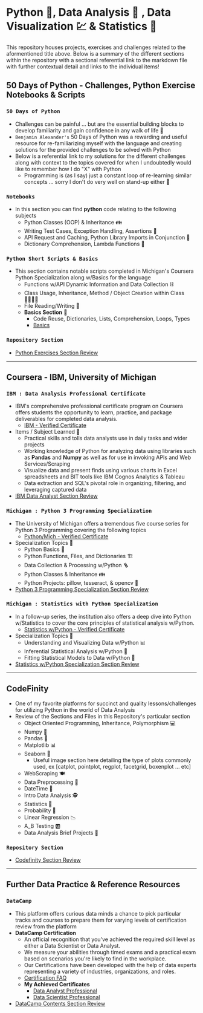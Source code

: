 # Python 🐍, Data Analysis 🔬 , Data Visualization 💹 & Statistics 🎴
This repository houses projects, exercises and challenges related to the aformentioned title above. Below is a summary of the different sections within the repository with a sectional referential link to the markdown file with further contextual detail and links to the individual items!

## **50 Days of Python - Challenges, Python Exercise Notebooks & Scripts**
### `50 Days of Python`
* Challenges can be painful ... but are the essential building blocks to develop familiarity and gain confidence in any walk of life :walking:
* `Benjamin Alexander's` 50 Days of Python was a rewarding and useful resource for re-familiarizing myself with the language and creating solutions for the provided challenges to be solved with Python
* Below is a referential link to my solutions for the different challenges along with context to the topics covered for when I undoubtedly would like to remember how I do "X" with Python
    - Programming is (as I say) just a constant loop of re-learning similar concepts ... sorry I don't do very well on stand-up either 🎤
### `Notebooks`
* In this section you can find **python** code relating to the following subjects
    * Python Classes (OOP) & Inheritance 👪
    * Writing Test Cases, Exception Handling, Assertions 🧪
    * API Request and Caching, Python Library Imports in Conjunction 📑
    * Dictionary Comprehension, Lambda Functions 🦙
### `Python Short Scripts & Basics`
* This section contains notable scripts completed in Michigan's Coursera Python Specialization along w/Basics for the language 
    * Functions w/API Dynamic Information and Data Collection ⛓️
    * Class Usage, Inheritance, Method / Object Creation within Class 👨‍👨‍👧‍👧
    * File Reading/Writing 📁
    * **Basics Section** 🏫
        - Code Reuse, Dictionaries, Lists, Comprehension, Loops, Types
        - [Basics](/PythonExercises/PythonScripts/Python_Basics)

### **`Repository Section`**
* [Python Exercises Section Review](/PythonExercises/python_ex_sect.md)

---

## **Coursera - IBM, University of Michigan**
### `IBM : Data Analysis Professional Certificate`
* IBM's comprehensive professional certificate program on Coursera offers students the opportunity to learn, practice, and package deliverables for completed data analysis.
    - [IBM - Verified Certificate](https://coursera.org/share/6054c553286922a6d725b75612fae96d)
* Items / Subject Learned 🏫
    - Practical skills and tolls data analysts use in daily tasks and wider projects
    - Working knowledge of Python for analyzing data using libraries such as **Pandas** and **Numpy** as well as for use in invoking APIs and Web Services/Scraping
    - Visualize data and present finds using various charts in Excel spreadsheets and BIT tools like IBM Cognos Analytics & Tableau
    - Data extraction and SQL's pivotal role in organizing, filtering, and leveraging captured data
* [IBM Data Analyst Section Review](/Coursera/DataAnalyst_Cert/IBM_DA_Sect_Rev.md)

### `Michigan : Python 3 Programming Specialization`
* The University of Michigan offers a tremendous five course series for Python 3 Programming covering the following topics
    - [Python/Mich - Verified Certificate](https://coursera.org/share/be045ad4edd808c18b8519284c7cb116)
* Specialization Topics 📜
    - Python Basics 🐍
    - Python Functions, Files, and Dictionaries 🏗️
    - Data Collection & Processing w/Python 🪜
    - Python Classes & Inheritance 👪
    - Python Projects: pillow, tesseract, & opencv 📰
* [Python 3 Programming Specialization Section Review](/Coursera/Specializations/Python3/pyth3_spec_review.md)

### `Michigan : Statistics with Python Specialization`
* In a follow-up series, the institution also offers a deep dive into Python w/Statistics to cover the core principles of statistical analysis w/Python.
    - [Statistics w/Python - Verified Certificate](https://coursera.org/share/fc3a77df2060c991c5d1b9bf1a6076e8)
* Specialization Topics 📜
    - Understanding and Visualizing Data w/Python 📊
    - Inferential Statistical Analysis w/Python 🔢
    - Fitting Statistical Models to Data w/Python 🧮
* [Statistics w/Python Specialization Section Review](/Coursera/Specializations/Stats/Stats_Sec_Rev.md)
---

## **CodeFinity**
* One of my favorite platforms for succinct and quality lessons/challenges for utilizing Python in the world of Data Analysis
* Review of the Sections and Files in this Repository's particular section
    - Object Oriented Programming, Inheritance, Polymorphism 💻
    - Numpy 🥧
    - Pandas 🐼
    - Matplotlib 📊
    - Seaborn 🌊
        * Useful image section here detailing the type of plots commonly used, ex [catplot, pointplot, regplot, facetgrid, boxenplot ... etc]
    - WebScraping :plate_with_cutlery:
    - Data Preprocessing 🧹
    - DateTime 📅
    - Intro Data Analysis 🕵️
    - Statistics 🧰
    - Probability 🎴
    - Linear Regression :chart_with_downwards_trend:
    - A_B Testing 🆎
    - Data Analysis Brief Projects 📁

### **`Repository Section`**
* [Codefinity Section Review](/CodeFinity/cdfinity_sect_sumry.md)

---

## **Further Data Practice & Reference Resources** 
### `DataCamp`
* This platform offers curious data minds a chance to pick particular tracks and courses to prepare them for varying levels of certification review from the platform
* **DataCamp Certification** 
    - An official recognition that you've achieved the required skill level as either a Data Scientist or Data Analyst. 
    - We measure your abilities through timed exams and a practical exam based on scenarios you're likely to find in the workplace. 
    - Our Certifications have been developed with the help of data experts representing a variety of industries, organizations, and roles.
    - [Certification FAQ](https://app.datacamp.com/certification/resource-center/faq)
    - **My Achieved Certificates**
        - [Data Analyst Professional](https://www.datacamp.com/certificate/DA0020911615127)
        - [Data Scientist Professional](https://www.datacamp.com/certificate/DS0025350472090)
* [DataCamp Contents Section Review](/DataCamp/DataCamp_SectRev.md)